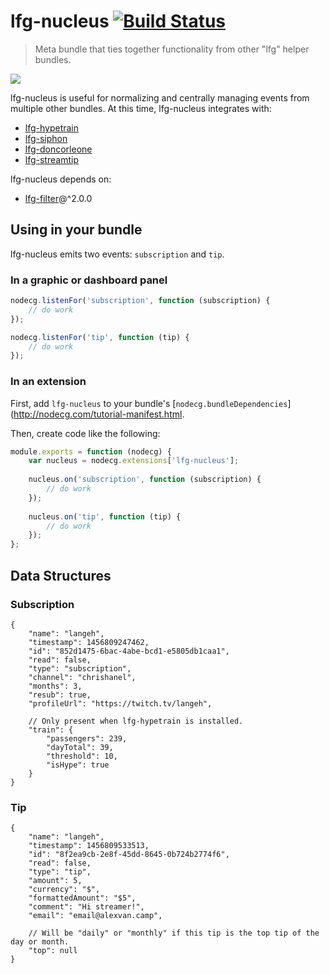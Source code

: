 # lfg-nucleus [![Build Status](https://travis-ci.org/SupportClass/lfg-nucleus.svg?branch=master)](https://travis-ci.org/SupportClass/lfg-nucleus)
> Meta bundle that ties together functionality from other "lfg" helper bundles.

<img src="demo.png"/>

lfg-nucleus is useful for normalizing and centrally managing events from multiple other bundles. 
At this time, lfg-nucleus integrates with:
- [lfg-hypetrain](https://github.com/SupportClass/lfg-hypetrain)
- [lfg-siphon](https://github.com/SupportClass/lfg-siphon)
- [lfg-doncorleone](https://github.com/SupportClass/lfg-doncorleone)
- [lfg-streamtip](https://github.com/SupportClass/lfg-streamtip)

lfg-nucleus depends on:
 - [lfg-filter](https://github.com/SupportClass/lfg-filter)@^2.0.0
 
## Using in your bundle

lfg-nucleus emits two events: `subscription` and `tip`.

### In a graphic or dashboard panel
```js
nodecg.listenFor('subscription', function (subscription) {
    // do work
});

nodecg.listenFor('tip', function (tip) {
    // do work
});
```

### In an extension
First, add `lfg-nucleus` to your bundle's [`nodecg.bundleDependencies`](http://nodecg.com/tutorial-manifest.html.

Then, create code like the following:
```js
module.exports = function (nodecg) {
    var nucleus = nodecg.extensions['lfg-nucleus'];
    
    nucleus.on('subscription', function (subscription) {
        // do work
    });
    
    nucleus.on('tip', function (tip) {
        // do work
    });
};
```

## Data Structures

### Subscription
```
{
    "name": "langeh",
    "timestamp": 1456809247462,
    "id": "852d1475-6bac-4abe-bcd1-e5805db1caa1",
    "read": false,
    "type": "subscription",
    "channel": "chrishanel",
    "months": 3,
    "resub": true,
    "profileUrl": "https://twitch.tv/langeh",
    
    // Only present when lfg-hypetrain is installed.
    "train": {
        "passengers": 239,
        "dayTotal": 39,
        "threshold": 10,
        "isHype": true
    }
}
```

### Tip
```
{
    "name": "langeh",
    "timestamp": 1456809533513,
    "id": "8f2ea9cb-2e8f-45dd-8645-0b724b2774f6",
    "read": false,
    "type": "tip",
    "amount": 5,
    "currency": "$",
    "formattedAmount": "$5",
    "comment": "Hi streamer!",
    "email": "email@alexvan.camp",
    
    // Will be "daily" or "monthly" if this tip is the top tip of the day or month.
    "top": null
}
```

